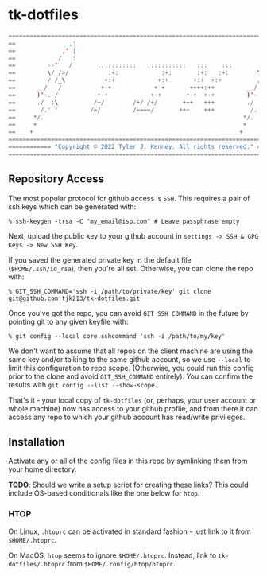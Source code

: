 # tk-dotfiles
``` Java
====================================================================================
==               ,:                                                         ,:    ==
==             ,' |                                                       ,' |    ==
==            /   :                                                      /   :    ==
==         --'   /       :::::::::::   :::::::::::   :::    :::       --'   /     ==
==         \/ />/           :+:            :+:       :+:   :+:        \/ />/      ==
==         / /_\           +:+            +:+       +:+  +:+          / /_\       ==
==      __/   /           +-+            +-+       ++++:++         __/   /        ==
==      )'-. /           +-+            +-+       +-+  +-+         )'-. /         ==
==      ./  :\          /+/        /+/ /+/       +++   +++         ./  :\         ==
==       /.' '         /=/         /====/       +++    +++          /.' '         ==
==     */.                                                        */.             ==
==     +                                                          +               ==
==    +                                                          +                ==
====================================================================================
============ "Copyright © 2022 Tyler J. Kenney. All rights reserved." ==============
====================================================================================
```

## Repository Access

The most popular protocol for github access is `SSH`. This requires a pair of ssh keys which can be generated with:

```
% ssh-keygen -trsa -C "my_email@isp.com" # Leave passphrase empty
```

Next, upload the public key to your github account in `settings -> SSH & GPG Keys -> New SSH Key`.

If you saved the generated private key in the default file (`$HOME/.ssh/id_rsa`), then you're all set. Otherwise, you can clone the repo with:

```
% GIT_SSH_COMMAND='ssh -i /path/to/private/key' git clone git@github.com:tjk213/tk-dotfiles.git
```

Once you've got the repo, you can avoid `GIT_SSH_COMMAND` in the future by pointing git to any given keyfile with:

```
% git config --local core.sshcommand 'ssh -i /path/to/my/key'
```

We don't want to assume that all repos on the client machine are using the same key and/or talking to the same github account, so we use `--local` to limit this configuration to repo scope. (Otherwise, you could run this config prior to the clone and avoid `GIT_SSH_COMMAND` entirely). You can confirm the results with `git config --list --show-scope`.

That's it - your local copy of `tk-dotfiles` (or, perhaps, your user account or whole machine) now has access to your github profile, and from there it can access any repo to which your github account has read/write privileges.

## Installation

Activate any or all of the config files in this repo by symlinking them from your home directory.

**TODO**: Should we write a setup script for creating these links? This could include OS-based conditionals like the one below for `htop`.

### HTOP

On Linux, `.htoprc` can be activated in standard fashion - just link to it from `$HOME/.htoprc`.

On MacOS, `htop` seems to ignore `$HOME/.htoprc`. Instead, link to `tk-dotfiles/.htoprc` from `$HOME/.config/htop/htoprc`.
